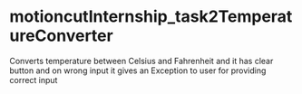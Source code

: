 # motioncutInternship_task2TemperatureConverter
Converts temperature between Celsius and Fahrenheit and it has clear button and on wrong input it gives an Exception to user for providing correct input
